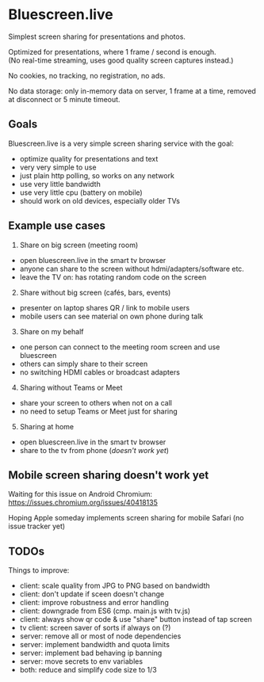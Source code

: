 # Bluescreen.live

Simplest screen sharing for presentations and photos.

Optimized for presentations, where 1 frame / second is enough.  
(No real-time streaming, uses good quality screen captures instead.)

No cookies, no tracking, no registration, no ads.

No data storage: only in-memory data on server, 1 frame at a time, removed at disconnect or 5 minute timeout.


## Goals

Bluescreen.live is a very simple screen sharing service with the goal:
- optimize quality for presentations and text
- very very simple to use
- just plain http polling, so works on any network
- use very little bandwidth
- use very little cpu (battery on mobile)
- should work on old devices, especially older TVs

## Example use cases

1) Share on big screen (meeting room)
- open bluescreen.live in the smart tv browser
- anyone can share to the screen without hdmi/adapters/software etc.
- leave the TV on: has rotating random code on the screen

2) Share without big screen (cafés, bars, events)
- presenter on laptop shares QR / link to mobile users
- mobile users can see material on own phone during talk

3) Share on my behalf
- one person can connect to the meeting room screen and use bluescreen
- others can simply share to their screen
- no switching HDMI cables or broadcast adapters

4) Sharing without Teams or Meet
- share your screen to others when not on a call
- no need to setup Teams or Meet just for sharing

5) Sharing at home
- open bluescreen.live in the smart tv browser
- share to the tv from phone (*doesn't work yet*)


## Mobile screen sharing doesn't work yet

Waiting for this issue on Android Chromium:
https://issues.chromium.org/issues/40418135

Hoping Apple someday implements screen sharing for mobile Safari
(no issue tracker yet)


## TODOs

Things to improve:
- client: scale quality from JPG to PNG based on bandwidth
- client: don't update if sceen doesn't change
- client: improve robustness and error handling
- client: downgrade from ES6 (cmp. main.js with tv.js)
- client: always show qr code & use "share" button instead of tap screen
- tv client: screen saver of sorts if always on (?)
- server: remove all or most of node dependencies
- server: implement bandwidth and quota limits
- server: implement bad behaving ip banning
- server: move secrets to env variables
- both: reduce and simplify code size to 1/3
